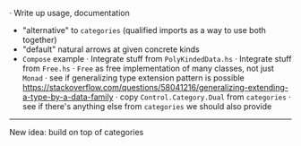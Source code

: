 · Write up usage, documentation
  - "alternative" to `categories` (qualified imports as a way to use both together)
  - "default" natural arrows at given concrete kinds
  - `Compose` example
· Integrate stuff from `PolyKindedData.hs`
· Integrate stuff from `Free.hs`
· `Free` as free implementation of many classes, not just `Monad`
· see if generalizing type extension pattern is possible
  https://stackoverflow.com/questions/58041216/generalizing-extending-a-type-by-a-data-family
· copy `Control.Category.Dual` from `categories`
· see if there's anything else from `categories` we should also provide

------

New idea: build on top of categories
